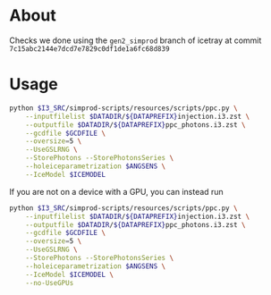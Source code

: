# About

Checks we done using the `gen2_simprod` branch of icetray at commit `7c15abc2144e7dcd7e7829c0df1de1a6fc68d839`

# Usage

```bash
python $I3_SRC/simprod-scripts/resources/scripts/ppc.py \
    --inputfilelist $DATADIR/${DATAPREFIX}injection.i3.zst \
    --outputfile $DATADIR/${DATAPREFIX}ppc_photons.i3.zst \
    --gcdfile $GCDFILE \
    --oversize=5 \
    --UseGSLRNG \
    --StorePhotons --StorePhotonsSeries \
    --holeiceparametrization $ANGSENS \
    --IceModel $ICEMODEL
```

If you are not on a device with a GPU, you can instead run

```bash
python $I3_SRC/simprod-scripts/resources/scripts/ppc.py \
    --inputfilelist $DATADIR/${DATAPREFIX}injection.i3.zst \
    --outputfile $DATADIR/${DATAPREFIX}ppc_photons.i3.zst \
    --gcdfile $GCDFILE \
    --oversize=5 \
    --UseGSLRNG \
    --StorePhotons --StorePhotonsSeries \
    --holeiceparametrization $ANGSENS \
    --IceModel $ICEMODEL \
    --no-UseGPUs
```

